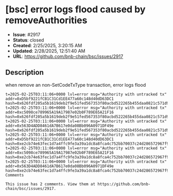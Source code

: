 # [bsc] error logs flood caused by removeAuthorities

- **Issue**: #2917
- **Status**: closed
- **Created**: 2/25/2025, 3:20:15 AM
- **Updated**: 2/28/2025, 12:51:40 AM
- **URL**: https://github.com/bnb-chain/bsc/issues/2917

## Description

when remove an non-SetCodeTxType transaction, error logs flood
```
t=2025-02-25T03:11:06+0000 lvl=error msg="Authority with untracked tx" addr=0xD5bf9221fCB1C31Cd1EE477a60c148d40dD63DC1 hash=0x626fdf205a5b1619deb2f9e51fed567353f80acbd522265b455daa0821c571d9
t=2025-02-25T03:11:06+0000 lvl=error msg="Authority with untracked tx" addr=0xc5098ce789965A19A17987e02b0F789E65A21F16 hash=0x626fdf205a5b1619deb2f9e51fed567353f80acbd522265b455daa0821c571d9
t=2025-02-25T03:11:06+0000 lvl=error msg="Authority with untracked tx" addr=0x563D4ADD8461dA7B617e0da08Bb096A0971DF49e hash=0x626fdf205a5b1619deb2f9e51fed567353f80acbd522265b455daa0821c571d9
t=2025-02-25T03:11:06+0000 lvl=error msg="Authority with untracked tx" addr=0xD5bf9221fCB1C31Cd1EE477a60c148d40dD63DC1 hash=0xe2cb74e63fec1d7a4ffc9fe3a39a1dc8a8fca4c752bb70037c24d286572967f9
t=2025-02-25T03:11:06+0000 lvl=error msg="Authority with untracked tx" addr=0xc5098ce789965A19A17987e02b0F789E65A21F16 hash=0xe2cb74e63fec1d7a4ffc9fe3a39a1dc8a8fca4c752bb70037c24d286572967f9
t=2025-02-25T03:11:06+0000 lvl=error msg="Authority with untracked tx" addr=0x563D4ADD8461dA7B617e0da08Bb096A0971DF49e hash=0xe2cb74e63fec1d7a4ffc9fe3a39a1dc8a8fca4c752bb70037c24d286572967f9## Comments

This issue has 2 comments. View them at https://github.com/bnb-chain/bsc/issues/2917.

